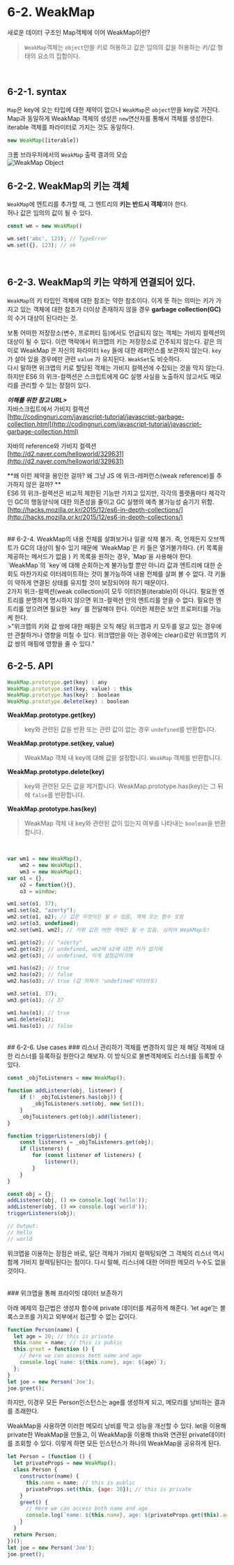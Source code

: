 # 6-2. WeakMap
새로운 데이터 구조인 Map객체에 이어 WeakMap이란? <br>
>`WeakMap`객체는  `object`만을 키로 허용하고 값은 임의의 값을 허용하는  키/값 형태의 요소의 집합이다. 
<br>

## 6-2-1. syntax
`Map`은 key에 오는 타입에 대한 제약이 없으나 `WeakMap`은 `object`만을 key로 가진다. <br>
Map과 동일하게 WeakMap 객체의 생성은 `new`연산자를 통해서 객체를 생성한다. iterable 객체를 파라미터로 가지는 것도 동일하다.

```js
new WeakMap([iterable])
```
크롬 브라우저에서의 `WeakMap` 출력 결과의 모습<br>
![WeakMap Object](./weakmap_console.png)
<br>

## 6-2-2. WeakMap의 키는 객체
`WeakMap`에 엔트리를 추가할 때, 그 엔트리의 **키는 반드시 객체**여야 한다.<br>
허나 값은 임의의 값이 될 수 있다. 

```js
const wm = new WeakMap()

wm.set('abc', 123); // TypeError
wm.set({}, 123); // ok
```
<br>

## 6-2-3. WeakMap의 키는 약하게 연결되어 있다.
`WeakMap`의 키 타입인 객체에 대한 참조는 약한 참조이다. 
이게 뜻 하는 의미는 키가 가지고 있는 객체에 대한 참조가 더이상 존재하지 않을 경우 **garbage collection(GC)** 의 수거 대상이 된다라는 것.<br>

보통 어떠한 저장장소(변수, 프로퍼티 등)에서도 언급되지 않는 객체는 가비지 컬렉션의 대상이 될 수 있다. 이런 맥락에서 위크맵의 키는 저장장소로 간주되지 않는다. 같은 의미로 WeakMap 은 자신의 파라미터 `key` 들에 대한 레퍼런스를 보관하지 않는다. `key` 가 살아 있을 경우에만 관련 `value` 가 유지된다. `WeakSet`도 비슷하다. <br> 
다시 말하면 위크맵의 키로 할당된 객체는 가비지 컬렉션에 수집되는 것을 막지 않는다. 하지만 ES6 의 위크-컬렉션은 스크립트에게 GC 실행 사실을 노출하지 않고서도 메모리를 관리할 수 있는 장점이 있다.

***이해를 위한 참고 URL>***<br>
자바스크립트에서 가비지 컬렉션<br>
[http://codingnuri.com/javascript-tutorial/javascript-garbage-collection.html](http://codingnuri.com/javascript-tutorial/javascript-garbage-collection.html)
<br>

자바의 reference와 가비지 컬렉션<br>
[http://d2.naver.com/helloworld/329631](http://d2.naver.com/helloworld/329631)<br>

**왜 이런 제약을 용인한 걸까? 왜 그냥 JS 에 위크-레퍼런스(weak reference)를 추가하지 않은 걸까? **<br>
ES6 의 위크-컬렉션은 비교적 제한된 기능만 가지고 있지만, 각각의 플랫폼마다 제각각인 GC의 행동양식에 대한 의존성을 줄이고 GC 실행의 예측 불가능성 숨기기 위함. <br>
[http://hacks.mozilla.or.kr/2015/12/es6-in-depth-collections/](http://hacks.mozilla.or.kr/2015/12/es6-in-depth-collections/)

<br>
## 6-2-4. WeakMap의 내용 전체를 살펴보거나 일괄 삭제 불가.
즉, 언제든지 오브젝트가 GC의 대상이 될수 있기 때문에 `WeakMap`은 키 들은 열거불가하다. (키 목록을 제공하는 메서드가 없음 ) 키 목록을 원하는 경우, `Map`을 사용해야 한다.<br>
`WeakMap`의 `key`에 대해 순회하는게 불가능할 뿐만 아니라 값과 엔트리에 대한 순회도 마찬가지로 이터레이트하는 것이 불가능하여 내용 전체를 살펴 볼 수 없다. 각 키들이 약하게 연결된 상태를 유지할 것이 보장되어야 하기 때문이다.<br>
2가지 위크-컬렉션(weak collection)이 모두 이터러블(iterable)이 아니다. 필요한 엔트리를 분명하게 명시하지 않으면 위크-컬렉션 안의 엔트리를 얻을 수 없다. 필요한 엔트리를 얻으려면 필요한 `key` 를 전달해야 한다.
이러한 제한은 보안 프로퍼티를 가능케 한다. <br>
>"위크맵의 키와 값 쌍에 대한 매핑은 오직 해당 위크맵과 키 모두를 알고 있는 경우에만 관찰하거나 영향을 미칠 수 있다. 위크맵만을 아는 경우에는 clear()로만 위크맵의 키 값 쌍의 매핑에 영향을 줄 수 있다."


## 6-2-5. API
```js
WeakMap.prototype.get(key) : any
WeakMap.prototype.set(key, value) : this
WeakMap.prototype.has(key) : boolean
WeakMap.prototype.delete(key) : boolean
```
**WeakMap.prototype.get(key)<br>**
>key와 관련된 값을 	반환 또는 관련 값이 없는 경우 `undefined`를 반환합니다.

**WeakMap.prototype.set(key, value)**<br>
>WeakMap 객체 내 key에 대해 값을 설정합니다. `WeakMap` 객체를 반환합니다.

**WeakMap.prototype.delete(key)**<br>
>key와 관련된 모든 값을 제거합니다. WeakMap.prototype.has(key)는 그 뒤에 `false`를 반환합니다.

**WeakMap.prototype.has(key)**<br>
>WeakMap 객체 내 key와 관련된 값이 있는지 여부를 나타내는 `boolean`을 반환합니다.
<br>


```js
var wm1 = new WeakMap(),
    wm2 = new WeakMap(),
    wm3 = new WeakMap();
var o1 = {},
    o2 = function(){},
    o3 = window;

wm1.set(o1, 37);
wm1.set(o2, "azerty");
wm2.set(o1, o2); // 값은 무엇이든 될 수 있음, 객체 또는 함수 포함
wm2.set(o3, undefined);
wm2.set(wm1, wm2); // 키와 값은 어떤 객체든 될 수 있음. 심지어 WeakMap도!

wm1.get(o2); // "azerty"
wm2.get(o2); // undefined, wm2에 o2에 대한 키가 없기에
wm2.get(o3); // undefined, 이게 설정값이기에

wm1.has(o2); // true
wm2.has(o2); // false
wm2.has(o3); // true (값 자체가 'undefined'이더라도)

wm3.set(o1, 37);
wm3.get(o1); // 37

wm1.has(o1); // true
wm1.delete(o1);
wm1.has(o1); // false
```
<br>
## 6-2-6. Use cases
### 리스너 관리하기
객체를 변경하지 않은 채 해당 객체에 대한 리스너를 등록하길 원한다고 해보자. 이 방식으로 불변객체에도 리스너를 등록할 수 있다.

```js
const _objToListeners = new WeakMap();

function addListener(obj, listener) {
    if (! _objToListeners.has(obj)) {
        _objToListeners.set(obj, new Set());
    }
    _objToListeners.get(obj).add(listener);
}

function triggerListeners(obj) {
    const listeners = _objToListeners.get(obj);
    if (listeners) {
        for (const listener of listeners) {
            listener();
        }
    }
}

const obj = {};
addListener(obj, () => console.log('hello'));
addListener(obj, () => console.log('world'));
triggerListeners(obj);

// Output:
// hello
// world
```

위크맵을 이용하는 장점은 바로, 일단 객체가 가비지 컬렉팅되면 그 객체의 리스너 역시 함께 가비지 컬렉팅된다는 점이다. 다시 말해, 리스너에 대한 어떠한 메모리 누수도 없을 것이다.

<br>
### 위크맵을 통해 프라이빗 데이터 보존하기

아래 예제의 접근법은 생성자 함수에 private 데이터를 제공하게 해준다. ‘let age’는 블록스코프를 가지고 외부에서 접근할 수 없는 값이다.
```js
function Person(name) {
  let age = 20; // this is private
  this.name = name; // this is public
  this.greet = function () {
    // here we can access both name and age
    console.log(`name: ${this.name}, age: ${age}`);
  };
}
let joe = new Person('Joe');
joe.greet();

```
하지만, 이경우 모든 Person인스턴스는 age를 생성하게 되고, 메모리를 낭비하는 결과를 초래한다.

WeakMap을 사용하면 이러한 메모리 낭비를 막고 성능을 개선할 수 있다. let을 이용해 private한 WeakMap을 만들고, 이 WeakMap을 이용해 this와 연관된 private데이터를 조회할 수 있다. 이렇게 하면 모든 인스턴스가 하나의 WeakMap을 공유하게 된다.

```js
let Person = (function () {
  let privateProps = new WeakMap();
  class Person {
    constructor(name) {
      this.name = name; // this is public
      privateProps.set(this, {age: 20}); // this is private
    }
    greet() {
      // Here we can access both name and age
      console.log(`name: ${this.name}, age: ${privateProps.get(this).age}`);
    }
  }
  return Person;
})();
let joe = new Person('Joe');
joe.greet();
```
